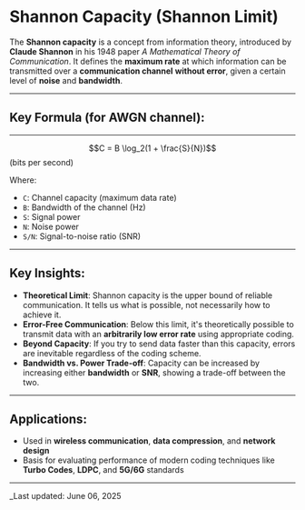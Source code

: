 # Shannon Capacity (Shannon Limit)

The **Shannon capacity** is a concept from information theory, introduced by **Claude Shannon** in his 1948 paper *A Mathematical Theory of Communication*. It defines the **maximum rate** at which information can be transmitted over a **communication channel** **without error**, given a certain level of **noise** and **bandwidth**.

---

## Key Formula (for AWGN channel):

---
$$C = B \log_2(1 + \frac{S}{N})$$ (bits per second)

Where:
- `C`: Channel capacity (maximum data rate)
- `B`: Bandwidth of the channel (Hz)
- `S`: Signal power
- `N`: Noise power
- `S/N`: Signal-to-noise ratio (SNR)

---
## Key Insights:
- **Theoretical Limit**: Shannon capacity is the upper bound of reliable communication. It tells us what is possible, not necessarily how to achieve it.
- **Error-Free Communication**: Below this limit, it's theoretically possible to transmit data with an **arbitrarily low error rate** using appropriate coding.
- **Beyond Capacity**: If you try to send data faster than this capacity, errors are inevitable regardless of the coding scheme.
- **Bandwidth vs. Power Trade-off**: Capacity can be increased by increasing either **bandwidth** or **SNR**, showing a trade-off between the two.
---

## Applications:
- Used in **wireless communication**, **data compression**, and **network design**
- Basis for evaluating performance of modern coding techniques like **Turbo Codes**, **LDPC**, and **5G/6G** standards

---



_Last updated: June 06, 2025

